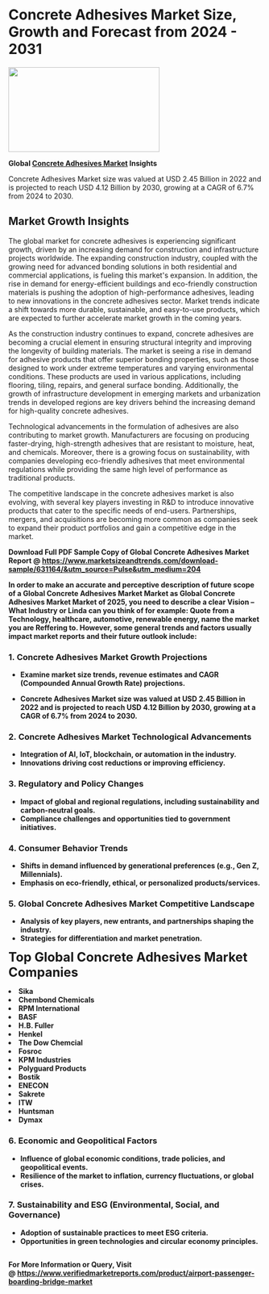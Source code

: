 <H1>Concrete Adhesives Market Size, Growth and Forecast from 2024 - 2031</H1><img class="aligncenter size-medium wp-image-584254" src="https://thirdeyenews.in/wp-content/uploads/2024/09/Global-Market-Research-300x168.jpeg" alt="" width="300" height="168" /><p><strong>Global&nbsp;<a href="https://www.marketsizeandtrends.com/download-sample/631164/&amp;utm_source=Pulse&amp;utm_medium=204">Concrete Adhesives Market</a> Insights</strong></p><p>Concrete Adhesives Market size was valued at USD 2.45 Billion in 2022 and is projected to reach USD 4.12 Billion by 2030, growing at a CAGR of 6.7% from 2024 to 2030.</p><p><h2>Market Growth Insights</h2> <p>The global market for concrete adhesives is experiencing significant growth, driven by an increasing demand for construction and infrastructure projects worldwide. The expanding construction industry, coupled with the growing need for advanced bonding solutions in both residential and commercial applications, is fueling this market's expansion. In addition, the rise in demand for energy-efficient buildings and eco-friendly construction materials is pushing the adoption of high-performance adhesives, leading to new innovations in the concrete adhesives sector. Market trends indicate a shift towards more durable, sustainable, and easy-to-use products, which are expected to further accelerate market growth in the coming years.</p> <p><strong></strong></p> <p>As the construction industry continues to expand, concrete adhesives are becoming a crucial element in ensuring structural integrity and improving the longevity of building materials. The market is seeing a rise in demand for adhesive products that offer superior bonding properties, such as those designed to work under extreme temperatures and varying environmental conditions. These products are used in various applications, including flooring, tiling, repairs, and general surface bonding. Additionally, the growth of infrastructure development in emerging markets and urbanization trends in developed regions are key drivers behind the increasing demand for high-quality concrete adhesives.</p> <p>Technological advancements in the formulation of adhesives are also contributing to market growth. Manufacturers are focusing on producing faster-drying, high-strength adhesives that are resistant to moisture, heat, and chemicals. Moreover, there is a growing focus on sustainability, with companies developing eco-friendly adhesives that meet environmental regulations while providing the same high level of performance as traditional products.</p> <p>The competitive landscape in the concrete adhesives market is also evolving, with several key players investing in R&D to introduce innovative products that cater to the specific needs of end-users. Partnerships, mergers, and acquisitions are becoming more common as companies seek to expand their product portfolios and gain a competitive edge in the market.</p> <p><strong></p><p><span class=""><strong>Download Full PDF Sample Copy of Global Concrete Adhesives Market Report</strong> @ <a href="https://www.marketsizeandtrends.com/download-sample/631164/&amp;utm_source=Pulse&amp;utm_medium=204" target="_blank">https://www.marketsizeandtrends.com/download-sample/631164/&amp;utm_source=Pulse&amp;utm_medium=204</a></span></p><p>In order to make an accurate and perceptive description of future scope of a Global&nbsp;Concrete Adhesives Market Market as Global&nbsp;Concrete Adhesives Market Market of 2025, you need to describe a clear Vision &ndash; What Industry or Linda can you think of for example: Quote from a Technology, healthcare, automotive, renewable energy, name the market you are Reffering to. However, some general trends and factors usually impact market reports and their future outlook include:</p><h3>1.&nbsp;<strong>Concrete Adhesives Market Growth Projections</strong></h3><ul><li>Examine market size trends, revenue estimates and CAGR (Compounded Annual Growth Rate) projections.</li><li><p>Concrete Adhesives Market size was valued at USD 2.45 Billion in 2022 and is projected to reach USD 4.12 Billion by 2030, growing at a CAGR of 6.7% from 2024 to 2030.</p></li></ul><h3>2.&nbsp;<strong>Concrete Adhesives Market Technological Advancements</strong></h3><ul><li>Integration of AI, IoT, blockchain, or automation in the industry.</li><li>Innovations driving cost reductions or improving efficiency.</li></ul><h3>3.&nbsp;<strong>Regulatory and Policy Changes</strong></h3><ul><li>Impact of global and regional regulations, including sustainability and carbon-neutral goals.</li><li>Compliance challenges and opportunities tied to government initiatives.</li></ul><h3>4.&nbsp;<strong>Consumer Behavior Trends</strong></h3><ul><li>Shifts in demand influenced by generational preferences (e.g., Gen Z, Millennials).</li><li>Emphasis on eco-friendly, ethical, or personalized products/services.</li></ul><h3>5.&nbsp;<strong>Global Concrete Adhesives Market Competitive Landscape</strong></h3><ul><li>Analysis of key players, new entrants, and partnerships shaping the industry.</li><li>Strategies for differentiation and market penetration.</li></ul><p data-pm-slice="1 1 []"><span style="color: inherit; font-family: inherit; font-size: 25px;">Top Global Concrete Adhesives Market Companies</span></p><div class="" data-test-id=""><p><li>Sika</li><li> Chembond Chemicals</li><li> RPM International</li><li> BASF</li><li> H.B. Fuller</li><li> Henkel</li><li> The Dow Chemcial</li><li> Fosroc</li><li> KPM Industries</li><li> Polyguard Products</li><li> Bostik</li><li> ENECON</li><li> Sakrete</li><li> ITW</li><li> Huntsman</li><li> Dymax</li></p></div><h3>6.&nbsp;<strong>Economic and Geopolitical Factors</strong></h3><ul><li>Influence of global economic conditions, trade policies, and geopolitical events.</li><li>Resilience of the market to inflation, currency fluctuations, or global crises.</li></ul><h3>7.&nbsp;<strong>Sustainability and ESG (Environmental, Social, and Governance)</strong></h3><ul><li>Adoption of sustainable practices to meet ESG criteria.</li><li>Opportunities in green technologies and circular economy principles.</li></ul><h2><strong style="font-size: 14px;">For More Information or Query, Visit @&nbsp;</strong><a style="background-color: #ffffff; font-size: 14px;" href="https://www.marketsizeandtrends.com/report/concrete-adhesives-market/" target="_blank">https://www.verifiedmarketreports.com/product/airport-passenger-boarding-bridge-market</a></h2>
